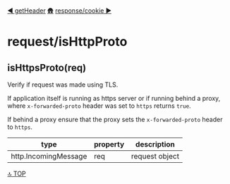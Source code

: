 [◀︎ getHeader](../request/getHeader.md)
[🛖](../index.md)
[response/cookie ▶](../response/cookie.md)

# request/isHttpProto

## isHttpsProto(req)

Verify if request was made using TLS.

If application itself is running as https server or if running behind a
proxy, where `x-forwarded-proto` header was set to `https` returns `true`.

If behind a proxy ensure that the proxy sets the `x-forwarded-proto` header
to `https`.

| type                 | property  | description          |
| -------------------- | --------- | -------------------- |
| http.IncomingMessage | req       | request object       |

[🔝 TOP](#top)
